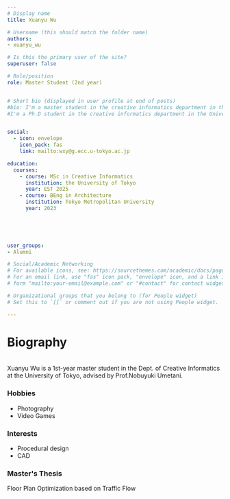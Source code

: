 ```yaml
---
# Display name
title: Xuanyu Wu

# Username (this should match the folder name)
authors: 
- xuanyu_wu

# Is this the primary user of the site?
superuser: false

# Role/position
role: Master Student (2nd year)


# Short bio (displayed in user profile at end of posts)
#bio: I'm a master student in the creative informatics department in the University of Tokyo.
#I'm a Ph.D student in the creative informatics department in the University of Tokyo


social:
  - icon: envelope
    icon_pack: fas
    link: mailto:wxy@g.ecc.u-tokyo.ac.jp

education:
  courses:
    - course: MSc in Creative Informatics
      institution: the University of Tokyo
      year: EST 2025
    - course: BEng in Architecture
      institution: Tokyo Metropolitan University
      year: 2023
      

  


user_groups:
- Alumni

# Social/Academic Networking
# For available icons, see: https://sourcethemes.com/academic/docs/page-builder/#icons
# For an email link, use "fas" icon pack, "envelope" icon, and a link in the
# form "mailto:your-email@example.com" or "#contact" for contact widget.

# Organizational groups that you belong to (for People widget)
# Set this to `[]` or comment out if you are not using People widget.

---
```



# **Biography**
<br>
Xuanyu Wu is a 1st-year master student in the Dept. of Creative Informatics at the University of Tokyo, advised by Prof.Nobuyuki Umetani.

### Hobbies
- Photography
- Video Games

### Interests
  - Procedural design
  - CAD
  
### Master's Thesis
Floor Plan Optimization based on Traffic Flow
